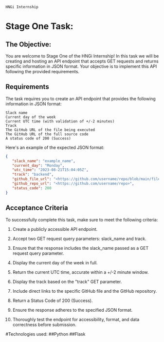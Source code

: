 `HNGi Internship`

# Stage One Task:

## The  Objective: 

You are welcome to Stage One of the HNGi Internship! In this task we will be  creating and hosting an API endpoint that accepts GET requests and returns specific information in JSON format. Your objective is to implement this API following the provided requirements.

## Requirements

The task requires you to create an API endpoint that provides the following information in JSON format:

``` text
Slack name
Current day of the week
Current UTC time (with validation of +/-2 minutes)
Track
The GitHub URL of the file being executed
The GitHub URL of the full source code
A status code of 200 (Success)
```

Here's an example of the expected JSON format:

``` json
{
   "slack_name": "example_name",
   "current_day": "Monday",
   "utc_time": "2023-08-21T15:04:05Z",
   "track": "backend",
   "github_file_url": "<https://github.com/username/repo/blob/main/file_name.ext>",
   "github_repo_url": "<https://github.com/username/repo>",
   "status_code": 200
}
```

## Acceptance Criteria

To successfully complete this task, make sure to meet the following criteria:

1. Create a publicly accessible API endpoint.
2. Accept two GET request query parameters: slack_name and track.
3. Ensure that the response includes the slack_name passed as a GET request query parameter.
4. Display the current day of the week in full.
5. Return the current UTC time, accurate within a +/-2 minute window.
6. Display the track based on the "track" GET parameter.

7. Include direct links to the specific GitHub file and the GitHub repository.
8. Return a Status Code of 200 (Success).
9. Ensure the response adheres to the specified JSON format.
10. Thoroughly test the endpoint for accessibility, format, and data correctness before submission.

#Technologies used:
##Python
##Flask

